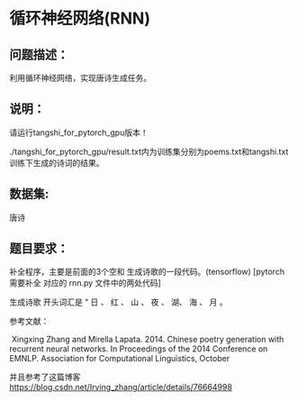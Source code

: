 

# 循环神经网络(RNN)



## 问题描述：

利用循环神经网络，实现唐诗生成任务。


## 说明：

请运行tangshi_for_pytorch_gpu版本！

./tangshi_for_pytorch_gpu/result.txt内为训练集分别为poems.txt和tangshi.txt训练下生成的诗词的结果。


## 数据集: 

唐诗





## 题目要求： 

补全程序，主要是前面的3个空和 生成诗歌的一段代码。(tensorflow)   [pytorch 需要补全 对应的 rnn.py 文件中的两处代码]

生成诗歌 开头词汇是 “ 日 、 红 、 山 、 夜 、 湖、 海 、 月 。

参考文献：

​    Xingxing Zhang and Mirella Lapata. 2014. Chinese poetry generation with recurrent neural networks. In Proceedings of the 2014 Conference on EMNLP. Association for Computational Linguistics, October

并且参考了这篇博客  https://blog.csdn.net/Irving_zhang/article/details/76664998


